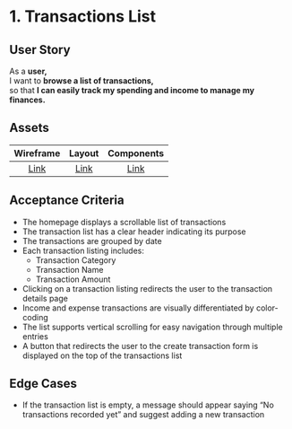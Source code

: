 # 1. Transactions List

## User Story

As a **user,**\
I want to **browse a list of transactions,**\
so that **I can easily track my spending and income to manage my finances.**

## Assets

| Wireframe               | Layout               | Components               |
| :---------------------: | :------------------: | :----------------------: |
| [Link](./wireframe.png) | [Link](./layout.png) | [Link](./components.png) |

## Acceptance Criteria

-   The homepage displays a scrollable list of transactions
-   The transaction list has a clear header indicating its purpose
-   The transactions are grouped by date
-   Each transaction listing includes:
    -   Transaction Category
    -   Transaction Name
    -   Transaction Amount
-   Clicking on a transaction listing redirects the user to the transaction details page
-   Income and expense transactions are visually differentiated by color-coding
-   The list supports vertical scrolling for easy navigation through multiple entries
-   A button that redirects the user to the create transaction form is displayed on the top of the transactions list

## Edge Cases

-   If the transaction list is empty, a message should appear saying “No transactions recorded yet” and suggest adding a new transaction

